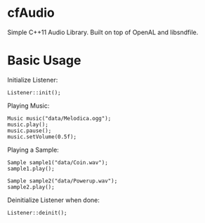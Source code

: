 cfAudio
=======

Simple C++11 Audio Library. Built on top of OpenAL and libsndfile.

Basic Usage
===========

Initialize Listener:

    Listener::init();

Playing Music:

    Music music("data/Melodica.ogg");
    music.play();
    music.pause();
    music.setVolume(0.5f);

Playing a Sample:

    Sample sample1("data/Coin.wav");
    sample1.play();

    Sample sample2("data/Powerup.wav");
    sample2.play();

Deinitialize Listener when done:

    Listener::deinit();

